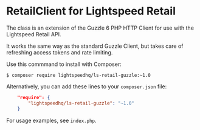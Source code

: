 RetailClient for Lightspeed Retail
==================================

The class is an extension of the Guzzle 6 PHP HTTP Client for use with the Lightspeed Retail API.

It works the same way as the standard Guzzle Client, but takes care of refreshing access tokens and rate limiting.

Use this commmand to install with Composer:

```shell
$ composer require lightspeedhq/ls-retail-guzzle:~1.0
```

Alternatively, you can add these lines to your `composer.json` file:

```json
    "require": {
        "lightspeedhq/ls-retail-guzzle": "~1.0"
    }
```

For usage examples, see `index.php`.
